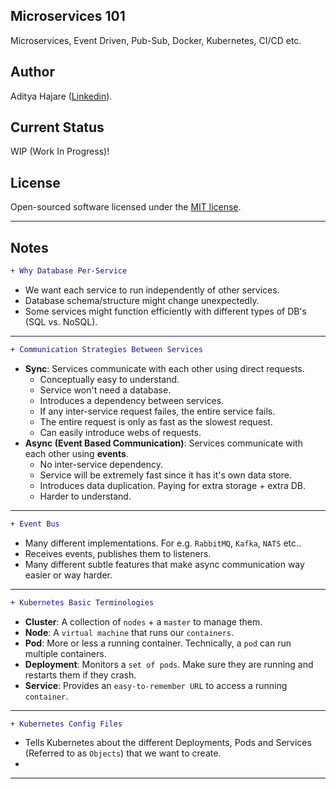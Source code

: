 ## Microservices 101
Microservices, Event Driven, Pub-Sub, Docker, Kubernetes, CI/CD etc.

## Author
Aditya Hajare ([Linkedin](https://in.linkedin.com/in/aditya-hajare)).

## Current Status
WIP (Work In Progress)!

## License
Open-sourced software licensed under the [MIT license](http://opensource.org/licenses/MIT).

----------------------------------------

## Notes

```diff
+ Why Database Per-Service
```
- We want each service to run independently of other services.
- Database schema/structure might change unexpectedly.
- Some services might function efficiently with different types of DB's (SQL vs. NoSQL).

----------------------------------------

```diff
+ Communication Strategies Between Services
```
- **Sync**: Services communicate with each other using direct requests.
    * Conceptually easy to understand.
    * Service won't need a database.
    * Introduces a dependency between services.
    * If any inter-service request failes, the entire service fails.
    * The entire request is only as fast as the slowest request.
    * Can easily introduce webs of requests.
- **Async (Event Based Communication)**: Services communicate with each other using **events**.
    * No inter-service dependency.
    * Service will be extremely fast since it has it's own data store.
    * Introduces data duplication. Paying for extra storage + extra DB.
    * Harder to understand.

----------------------------------------

```diff
+ Event Bus
```
- Many different implementations. For e.g. `RabbitMQ`, `Kafka`, `NATS` etc..
- Receives events, publishes them to listeners.
- Many different subtle features that make async communication way easier or way harder.

----------------------------------------

```diff
+ Kubernetes Basic Terminologies
```
- **Cluster**: A collection of `nodes` + a `master` to manage them.
- **Node**: A `virtual machine` that runs our `containers`.
- **Pod**: More or less a running container. Technically, a `pod` can run multiple containers.
- **Deployment**: Monitors a `set of pods`. Make sure they are running and restarts them if they crash.
- **Service**: Provides an `easy-to-remember URL` to access a running `container`.

----------------------------------------

```diff
+ Kubernetes Config Files
```
- Tells Kubernetes about the different Deployments, Pods and Services (Referred to as `Objects`) that we want to create.
-


----------------------------------------
